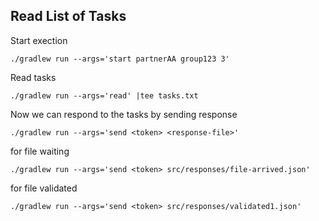 Read List of Tasks
---

Start exection

    ./gradlew run --args='start partnerAA group123 3'
    
    
Read tasks    

    ./gradlew run --args='read' |tee tasks.txt
    

Now we can respond to the tasks by sending response

    ./gradlew run --args='send <token> <response-file>'
    
    
for file waiting

    ./gradlew run --args='send <token> src/responses/file-arrived.json' 
    
    
for file validated

    ./gradlew run --args='send <token> src/responses/validated1.json'     
